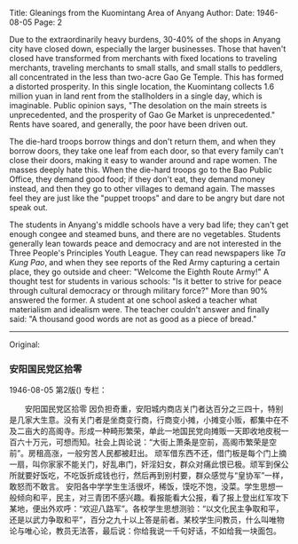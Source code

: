 Title: Gleanings from the Kuomintang Area of Anyang
Author:
Date: 1946-08-05
Page: 2

Due to the extraordinarily heavy burdens, 30-40% of the shops in Anyang city have closed down, especially the larger businesses. Those that haven't closed have transformed from merchants with fixed locations to traveling merchants, traveling merchants to small stalls, and small stalls to peddlers, all concentrated in the less than two-acre Gao Ge Temple. This has formed a distorted prosperity. In this single location, the Kuomintang collects 1.6 million yuan in land rent from the stallholders in a single day, which is imaginable. Public opinion says, "The desolation on the main streets is unprecedented, and the prosperity of Gao Ge Market is unprecedented." Rents have soared, and generally, the poor have been driven out.

The die-hard troops borrow things and don't return them, and when they borrow doors, they take one leaf from each door, so that every family can't close their doors, making it easy to wander around and rape women. The masses deeply hate this. When the die-hard troops go to the Bao Public Office, they demand good food; if they don't eat, they demand money instead, and then they go to other villages to demand again. The masses feel they are just like the "puppet troops" and dare to be angry but dare not speak out.

The students in Anyang's middle schools have a very bad life; they can't get enough congee and steamed buns, and there are no vegetables. Students generally lean towards peace and democracy and are not interested in the Three People's Principles Youth League. They can read newspapers like *Ta Kung Pao*, and when they see reports of the Red Army capturing a certain place, they go outside and cheer: "Welcome the Eighth Route Army!" A thought test for students in various schools: "Is it better to strive for peace through cultural democracy or through military force?" More than 90% answered the former. A student at one school asked a teacher what materialism and idealism were. The teacher couldn't answer and finally said: "A thousand good words are not as good as a piece of bread."



<hr /> 

Original: 


### 安阳国民党区拾零

1946-08-05
第2版()
专栏：

　　安阳国民党区拾零
    因负担奇重，安阳城内商店关门者达百分之三四十，特别是几家大生意。没有关门者是坐商变行商，行商变小摊，小摊变小贩，都集中在不及二亩大的高阁寺。形成一种畸形繁荣，单此一地国民党向摊贩一天即收地皮税一百六十万元，可想而知。社会上舆论说：“大街上萧条是空前，高阁市繁荣是空前”。房租高涨，一般穷苦人民都被赶出。
    顽军借东西不还，借门板是每个门上摘一扇，叫你家家不能关门，好乱串门，奸淫妇女，群众对痛此恨已极。顽军到保公所就要好饭吃，不吃饭折成钱也行，然后再到别村要，群众感觉与“皇协军”一样，敢怒而不敢言。
    安阳各中学学生生活很坏，稀饭，馍吃不饱，没菜。学生思想一般倾向和平，民主，对三青团不感兴趣。看报能看大公报，看了报上登出红军攻下某地，便出外欢呼：“欢迎八路军”。各校学生思想测验：“以文化民主争取和平，还是以武力争取和平”，百分之九十以上答是前者。某校学生问教员，什么叫唯物论与唯心论，教员无法答，最后说：你给我说一千句好话，不如给我一块面包。
